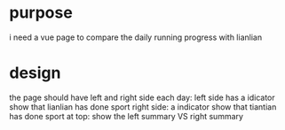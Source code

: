 # purpose

i need a vue page 
to compare the daily running progress with lianlian

# design

the page should have left and right side
each day: 
    left side has a idicator show that lianlian has done sport
    right side: a indicator show that tiantian has done sport
at top:
    show the left summary VS right summary